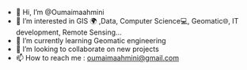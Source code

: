 - 👋 Hi, I’m @Oumaimaahmini
- 👀 I’m interested in GIS 🌍 ,Data, Computer Science💻, Geomatic🌐, IT development, Remote Sensing...
- 🌱 I’m currently learning Geomatic engineering
- 💞️ I’m looking to collaborate on new projects
- 📫 How to reach me : oumaimaahmini@gmail.com

<!---
Oumaimaahmini/Oumaimaahmini is a ✨ special ✨ repository because its `README.md` (this file) appears on your GitHub profile.
You can click the Preview link to take a look at your changes.
--->

